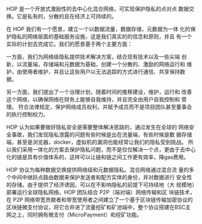 HOP 是一个开放式激励性的去中心化混合网络，可实现保护隐私的点对点
数据交换。它是私有的，分散的且在经济上可持续的。

在 HOP 我们有一个愿景，建立一个以数据流量，数据存储，元数据为一体
化的保护隐私的网络层面的基础服务设施，这是我们真实的的信念和原则，并且
有一个实际的计划去完成它。我们的愿景基于两个主要方面：

一方面，我们为网络级隐私提供技术解决方案，结合现有技术以及一些尖端
创新，以流量端，存储端和元数据为基础，创建一个分散的、激励的网络运行和
维护，由使用者维护，并且让这些用户以无法追踪的方式进行通信、共享保持数
据。

另一方面，我们提出了一个治理计划，随着时间的推移建设，维护，运行和
改善这个网络，以确保网络在财务上能够自我维持，并且完全由用户自我控制和
管理。
符合法律规定，保护网络成员权利，并赋予成员而不是项目团队甚至董事会
的执行控制权力。

  HOP 认为如果要做好隐私安全是需要整体解决思路的，通过发生在全球的
网络安全事故，我们发现隐私泄露的问题有些时候是出在流量端，有些时候是数
据存储端，甚至是浏览器，docker，虚拟机的漏洞也能经常让我们的隐私受到挑战。
所以我们采用一体化的方案去保护隐私问题，而不是仅仅解决一个点，更由于去中心化的链是具有价值体系的，这样可以让链和链之间工作更有效率，降gas费用。

HOP 协议为每种数据交换提供网络级和元数据隐私。混合网络通过混合流
量的多个中间中继跃点路由数据来保护发送者和配方实体的身份，并对数据进行
安全性的存储。由于提供了经济诱因，可以在不影响隐私的前提下可持续地（大
规模地）部署运行全球隐私网络。HOP 团队结合 P2P（端对端）网络传输和区
块链技术，在 P2P 网络带宽贡献者和带宽使用者之间建立了⼀个基于区块链传输加密协议的区块链微支付协议，将它合并进了流量挖矿和矿池端中，整个协议搭建在BSC主网之上，同时拥有微支付（MicroPayment）和挖矿功能。